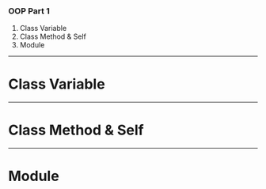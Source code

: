 ### OOP Part 1 

1. Class Variable 
2. Class Method & Self 
3. Module 
---
# Class Variable 

---

# Class Method & Self 


---

# Module 


